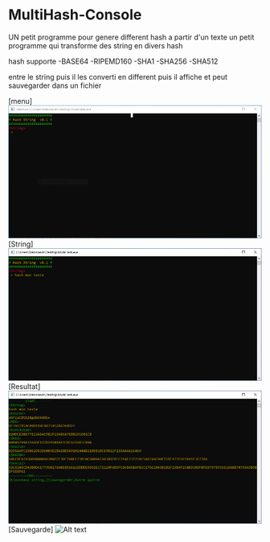 # MultiHash-Console
UN petit programme pour genere different hash a partir d'un texte
un petit programme qui transforme des string en divers hash

hash supporte 
-BASE64
-RIPEMD160
-SHA1
-SHA256
-SHA512

entre le string puis il les converti en different puis il affiche et peut sauvegarder dans un fichier

[menu]
![Alt text](https://github.com/webislands/MultiHash-Console/raw/master/screenshot/Capture1.PNG?raw=true "Menu principal")
[String]
![Alt text](https://github.com/webislands/MultiHash-Console/raw/master/screenshot/Capture2.PNG?raw=true "STRING")
[Resultat]
![Alt text](https://github.com/webislands/MultiHash-Console/raw/master/screenshot/Capture3.PNG?raw=true "Resultat")
[Sauvegarde]
![Alt text](https://github.com/webislands/MultiHash-Console/raw/master/screenshot/Capture4PNG?raw=true "Sauvegarde")
